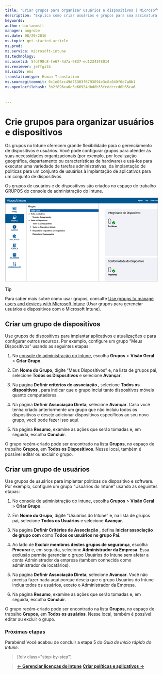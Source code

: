 ```yaml
---
title: "Criar grupos para organizar usuários e dispositivos | Microsoft Intune"
description: "Explica como criar usuários e grupos para sua assinatura do Intune"
keywords: 
author: barlanmsft
manager: angrobe
ms.date: 08/29/2016
ms.topic: get-started-article
ms.prod: 
ms.service: microsoft-intune
ms.technology: 
ms.assetid: 5fdf98c8-fe67-4d7a-9837-ed1234348014
ms.reviewer: jeffgilb
ms.suite: ems
translationtype: Human Translation
ms.sourcegitcommit: 0c1e08cc49d75303f6793894e3c8a040f6e7a8b1
ms.openlocfilehash: 3b2f896ea6c3e66924dbd8b35fcddcccd0b65ca6


---
```



# Crie grupos para organizar usuários e dispositivos
Os grupos no Intune oferecem grande flexibilidade para o gerenciamento de dispositivos e usuários. Você pode configurar grupos para atender às suas necessidades organizacionais (por exemplo, por localização geográfica, departamento ou características de hardware) e usá-los para executar uma variedade de tarefas administrativas, da implantação de políticas para um conjunto de usuários à implantação de aplicativos para um conjunto de dispositivos.

Os grupos de usuários e de dispositivos são criados no espaço de trabalho GRUPOS do console de administração do Intune.

![Espaço de trabalho de grupos do console de administração](./media/groups.png)


> [!TIP]
> Para saber mais sobre como usar grupos, consulte [Use groups to manage users and devices with Microsoft Intune](/intune/deploy-use/use-groups-to-manage-users-and-devices-with-microsoft-intune) (Usar grupos para gerenciar usuários e dispositivos com o Microsoft Intune).


## Criar um grupo de dispositivos
Use grupos de dispositivos para implantar aplicativos e atualizações e para configurar outros recursos. Por exemplo, configure um grupo "Meus Dispositivos" usando as seguintes etapas:

1.  No [console de administração do Intune](https://manage.microsoft.com/), escolha **Grupos** > **Visão Geral** > **Criar Grupo**.

2.  Em **Nome do Grupo**, digite “Meus Dispositivos” e, na lista de grupos pai, selecione **Todos os Dispositivos** e selecione **Avançar**.

3.  Na página **Definir critérios de associação** , selecione **Todos os dispositivos** , para indicar que o grupo inclui tanto dispositivos móveis quanto computadores.

4.  Na página **Definir Associação Direta**, selecione **Avançar**. Caso você tenha criado anteriormente um grupo que não incluiu todos os dispositivos e deseje adicionar dispositivos específicos ao seu novo grupo, você pode fazer isso aqui.

5.  Na página **Resumo**, examine as ações que serão tomadas e, em seguida, escolha **Concluir**.

O grupo recém-criado pode ser encontrado na lista **Grupos**, no espaço de trabalho **Grupos**, em **Todos os Dispositivos**. Nesse local, também é possível editar ou excluir o grupo.

## Criar um grupo de usuários
Use grupos de usuários para implantar políticas de dispositivo e software. Por exemplo, configure um grupo "Usuários do Intune" usando as seguintes etapas:

1.  No [console de administração do Intune](https://manage.microsoft.com/), escolha **Grupos** > **Visão Geral** > **Criar Grupo**.

2.  Em **Nome do Grupo**, digite “Usuários do Intune” e, na lista de grupos pai, selecione **Todos os Usuários** e selecione **Avançar**.

3.  Na página **Definir Critérios de Associação** , defina **Iniciar associação de grupo com** como **Todos os usuários no grupo Pai**.

4.  Ao lado de **Excluir membros destes grupos de segurança**, escolha **Procurar** e, em seguida, selecione **Administrador da Empresa**. Essa exclusão permite gerenciar o grupo Usuários do Intune sem afetar a conta Administrador da empresa (também conhecida como administrador de locatários).

5.  Na página **Definir Associação Direta**, selecione **Avançar**. Você não precisa fazer nada aqui porque deseja que o grupo Usuários do Intune inclua todos os usuários, exceto o Administrador da Empresa.

6.  Na página **Resumo**, examine as ações que serão tomadas e, em seguida, escolha **Concluir**.

O grupo recém-criado pode ser encontrado na lista **Grupos**, no espaço de trabalho **Grupos**, em **Todos os usuários**. Nesse local, também é possível editar ou excluir o grupo.



### Próximas etapas
Parabéns! Você acabou de concluir a etapa 5 do *Guia de início rápido do Intune*.

>[!div class="step-by-step"]

>[&larr; **Gerenciar licenças do Intune**](.\start-with-a-paid-subscription-to-microsoft-intune-step-4.md)       [**Criar políticas e aplicativos** &rarr;](.\start-with-a-paid-subscription-to-microsoft-intune-step-6.md)  



<!--HONumber=Aug16_HO5-->


